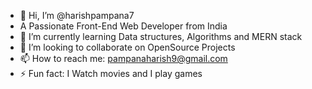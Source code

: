 - 👋 Hi, I’m @harishpampana7
- A Passionate Front-End Web Developer from India
- 🌱 I’m currently learning Data structures, Algorithms and MERN stack
- 💞️ I’m looking to collaborate on OpenSource Projects
- 📫 How to reach me: pampanaharish9@gmail.com
- ⚡ Fun fact: I Watch movies and I play games


<!---
harishpampana7/harishpampana7 is a ✨ special ✨ repository because its `README.md` (this file) appears on your GitHub profile.
You can click the Preview link to take a look at your changes.
--->
